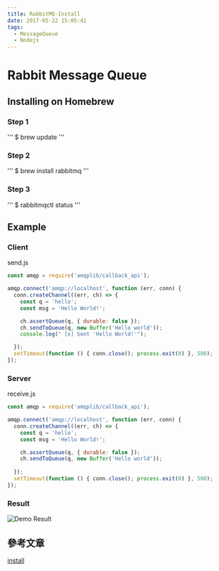 ```yaml
---
title: RabbitMQ-Install
date: 2017-05-22 15:05:41
tags: 
  - MessageQueue
  - Nodejs
---
```


# Rabbit Message Queue

## Installing on Homebrew

### Step 1

'''
  $ brew update
'''

### Step 2

'''
  $ brew install rabbitmq
'''

### Step 3

'''
  $ rabbitmqctl status
'''

## Example

### Client

send.js

```js
const amqp = require('amqplib/callback_api');

amqp.connect('amqp://localhost', function (err, conn) {
  conn.createChannel((err, ch) => {
    const q = 'hello';
    const msg = 'Hello World!';

    ch.assertQueue(q, { durable: false });
    ch.sendToQueue(q, new Buffer('Hello world'));
    console.log(" [x] Sent 'Hello World!'");

  });
  setTimeout(function () { conn.close(); process.exit(0) }, 500);
});
```

### Server

receive.js

```js
const amqp = require('amqplib/callback_api');

amqp.connect('amqp://localhost', function (err, conn) {
  conn.createChannel((err, ch) => {
    const q = 'hello';
    const msg = 'Hello World!';

    ch.assertQueue(q, { durable: false });
    ch.sendToQueue(q, new Buffer('Hello world'));
  
  });
  setTimeout(function () { conn.close(); process.exit(0) }, 500);
});
```

### Result

![Demo Result]('../images/rabitmq/rabbitmqdemo.png')

## 參考文章

[install](https://www.rabbitmq.com/tutorials/tutorial-one-javascript.html)
